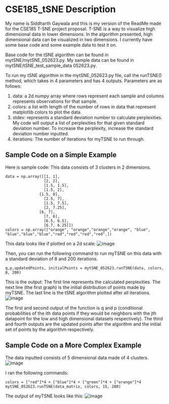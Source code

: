 # CSE185_tSNE Description
My name is Siddharth Gaywala and this is my version of the ReadMe made for the CSE185 T-SNE project proposal. T-SNE is a way to visualize high dimensional data in lower dimensions. In the algorithm presented, high dimensional data can be visualized in two dimensions. I currently have some base code and some example data to test it on.

Base code for the tSNE algorithm can be found in mytSNE/mytSNE_052623.py. My sample data can be found in mytSNE/tSNE_test_sample_data 052623.py.

To run my tSNE algorithm in the mytSNE_052623.py file, call the runTSNE() method, which takes in 4 parameters and has 4 outputs.
Parameters are as follows:
1. data: a 2d numpy array where rows represent each sample and columns represents observations for that sample.
2. colors: a list with length of the number of rows in data that represent matplotlib colors to plot the data.
3. stdev: represents a standard deviation number to calculate perplexities. My code will output a list of perplexities for that given standard deviation number. To increase the perplexity, increase the standard deviation number inputted.
4. iterations: The number of iterations for myTSNE to run through.

## Sample Code on a Simple Example
Here is sample code:
This data consists of 3 clusters in 2 dimensions.
```
data = np.array([[1, 1],
                 [2, 2],
                 [1.5, 1.5],
                 [1.5, 2],
               [1.5, 8],
                 [2.5, 7],
                 [1.5, 7.5],
                 [2, 7.25],
               [6, 7],
                 [7, 6],
                 [6.5, 6.5],
                 [6.7, 6.25]])
colors = np.array(["orange", "orange","orange","orange", "blue", "blue","blue","blue","red","red","red","red",])
```

This data looks like if plotted on a 2d scale:
![image](https://github.com/Siddharth-Gaywala/CSE185_tSNE/assets/38893705/5c31c69a-d129-4b67-9183-9758c0923bb4)

Then, you can run the following command to run myTSNE on this data with a standard deviation of 8 and 200 iterations.
```
q,p,updatedPoints, initialPoints = mytSNE_052623.runTSNE(data, colors, 8, 200)
```
This is the output:
The first line represents the calculated perplexities. The next line (the first graph) is the initial distribution of points made by myTSNE. The last line is the tSNE algorithm plotted after all iterations.
![image](https://github.com/Siddharth-Gaywala/CSE185_tSNE/assets/38893705/cf76f8e3-ddff-42e3-98a2-7d02f5f8fc4a)

The first and second output of the function is q and p (conditional probabilities of the ith data points if they would be neighbors with the jth datapoint for the low and high dimensional datasets respectively). The third and fourth outputs are the updated points after the algorithm and the initial set of points by the algorithm respectively.

## Sample Code on a More Complex Example

The data inputted consists of 5 dimensional data made of 4 clusters. ![image](https://github.com/Siddharth-Gaywala/CSE185_tSNE/assets/38893705/2f82a678-bd6c-4cc3-b86e-0c3147b68665)

I ran the following commands:
```
colors = ["red"]*4 + ["blue"]*4 + ["green"]*4 + ["orange"]*4
mytSNE_052623.runTSNE(data_matrix, colors, 15, 200)
```

The output of myTSNE looks like this:
![image](https://github.com/Siddharth-Gaywala/CSE185_tSNE/assets/38893705/9330bdf5-a176-4b9e-a1bc-3a366a4bad2b)
